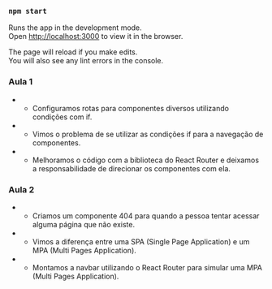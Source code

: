 ### `npm start`

Runs the app in the development mode.\
Open [http://localhost:3000](http://localhost:3000) to view it in the browser.

The page will reload if you make edits.\
You will also see any lint errors in the console.

### Aula 1

* - Configuramos rotas para componentes diversos utilizando condições com if.
* - Vimos o problema de se utilizar as condições if para a navegação de componentes.
* - Melhoramos o código com a biblioteca do React Router e deixamos a responsabilidade de direcionar os componentes com ela.

### Aula 2

* - Criamos um componente 404 para quando a pessoa tentar acessar alguma página que não existe.
* - Vimos a diferença entre uma SPA (Single Page Application) e um MPA (Multi Pages Application).
* - Montamos a navbar utilizando o React Router para simular uma MPA (Multi Pages Application).
